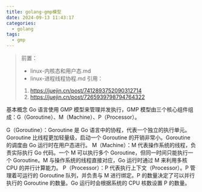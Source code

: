 ```yaml
---
title: golang-gmp模型
date: 2024-09-13 11:43:17
categories:
  - golang
tags:
  - gmp
---
```


> 前置：
>
> - linux-内核态和用户态.md
> - linux-进程线程协程.md
>   引用：
>
> 1. https://juejin.cn/post/7412893752090312714
> 2. https://juejin.cn/post/7265939798794764322

基本概念
Go 语言使用 GMP 模型来管理并发执行，GMP 模型由三个核心组件组成：G（Goroutine）、M（Machine）、P（Processor）。

G（Goroutine）：Goroutine 是 Go 语言中的协程，代表一个独立的执行单元。Goroutine 比线程更加轻量级，启动一个 Goroutine 的开销非常小。Goroutine 的调度由 Go 运行时在用户态进行。
M（Machine）：M 代表操作系统的线程，负责实际执行 Go 代码。一个 M 可以执行多个 Goroutine，但同一时间只能执行一个 Goroutine。M 与操作系统的线程直接对应，Go 运行时通过 M 来利用多核 CPU 的并行计算能力。
P（Processor）：P 代表执行上下文（Processor）。P 管理着可运行的 Goroutine 队列，并负责与 M 进行绑定。P 的数量决定了可以并行执行的 Goroutine 的数量。Go 运行时会根据系统的 CPU 核数设置 P 的数量。
